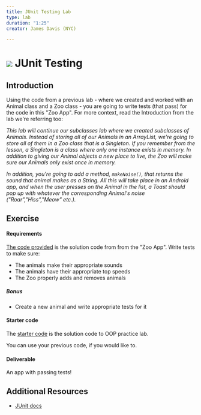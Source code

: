 ```yaml
---
title: JUnit Testing Lab
type: lab
duration: "1:25"
creator: James Davis (NYC)

---
```


# ![](https://ga-dash.s3.amazonaws.com/production/assets/logo-9f88ae6c9c3871690e33280fcf557f33.png) JUnit Testing

## Introduction

Using the code from a previous lab - where we created and worked with an Animal class and a Zoo class - you are going to write tests (that pass) for the code in this "Zoo App".  For more context, read the Introduction from the lab we're referring too:

  *This lab will continue our subclasses lab where we created subclasses of Animals. Instead of storing all of our Animals in an ArrayList, we're going to store all of them in a Zoo class that is a Singleton. If you remember from the lesson, a Singleton is a class where only one instance exists in memory. In addition to giving our Animal objects a new place to live, the Zoo will make sure our Animals only exist once in memory.*

  *In addition, you're going to add a method, `makeNoise()`, that returns the sound that animal makes as a String. All this will take place in an Android app, and when the user presses on the Animal in the list, a Toast should pop up with whatever the corresponding Animal's noise ("Roar","Hiss","Meow" etc.).*



## Exercise

#### Requirements

[The code provided](starter-code) is the solution code from from the "Zoo App".  Write tests to make sure:

- The animals make their appropriate sounds
- The animals have their appropriate top speeds
- The Zoo properly adds and removes animals


##### Bonus

- Create a new animal and write appropriate tests for it

#### Starter code

The [starter code](starter-code) is the solution code to OOP practice lab.

You can use your previous code, if you would like to.

#### Deliverable

An app with passing tests!

## Additional Resources

- [JUnit docs](http://junit.org/)
